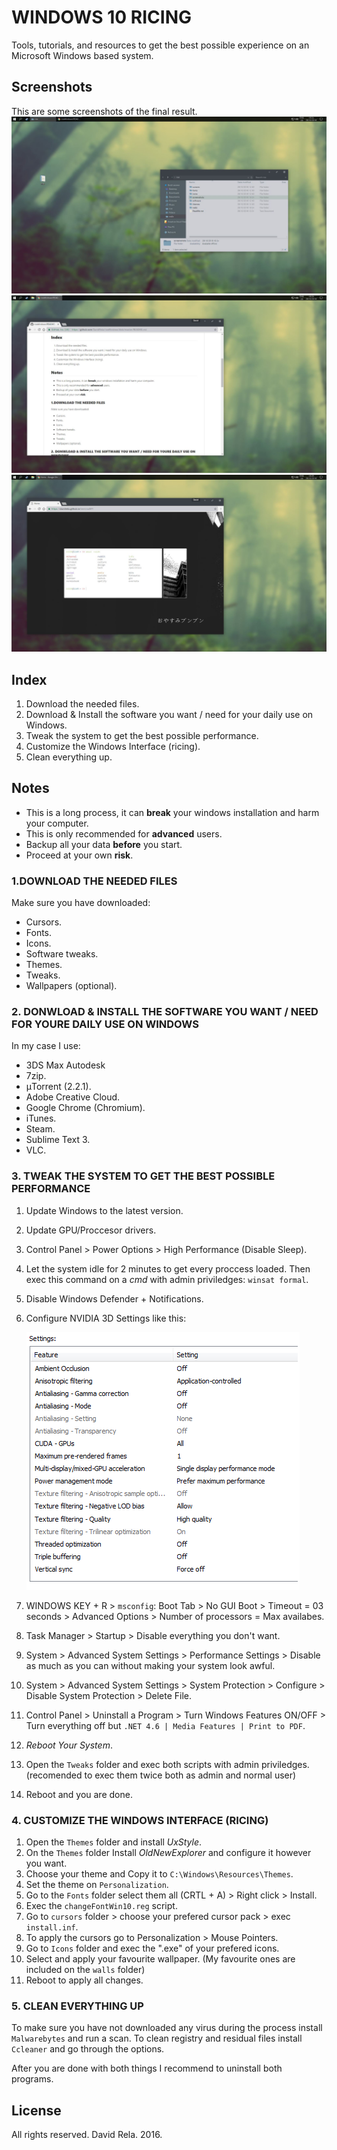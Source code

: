 # WINDOWS 10 RICING
Tools, tutorials, and resources to get the best possible experience on an Microsoft Windows based system.

## Screenshots
This are some screenshots of the final result.
![Desktop Screenshot](screenshots/screenshot01.JPG?raw=true "")
![Desktop Screenshot](screenshots/screenshot02.JPG?raw=true "")
![Desktop Screenshot](screenshots/screenshot03.JPG?raw=true "")

## Index
1. Download the needed files.
2. Download & Install the software you want / need for your daily use on Windows.
3. Tweak the system to get the best possible performance.
4. Customize the Windows Interface (ricing).
5. Clean everything up.

## Notes
- This is a long process, it can **break** your windows installation and harm your computer.
- This is only recommended for **advanced** users.
- Backup all your data **before** you start.
- Proceed at your own **risk**.

### 1.DOWNLOAD THE NEEDED FILES
Make sure you have downloaded:
- Cursors.
- Fonts.
- Icons.
- Software tweaks.
- Themes.
- Tweaks.
- Wallpapers (optional).

### 2. DONWLOAD & INSTALL THE SOFTWARE YOU WANT / NEED FOR YOURE DAILY USE ON WINDOWS
In my case I use:
- 3DS Max Autodesk
- 7zip.
- μTorrent (2.2.1).
- Adobe Creative Cloud.
- Google Chrome (Chromium).
- iTunes.
- Steam.
- Sublime Text 3.
- VLC.

### 3. TWEAK THE SYSTEM TO GET THE BEST POSSIBLE PERFORMANCE
1. Update Windows to the latest version.
2. Update GPU/Proccesor drivers.
3. Control Panel > Power Options > High Performance (Disable Sleep).
4. Let the system idle for 2 minutes to get every proccess loaded. Then exec this command on a *cmd* with admin priviledges: `winsat formal`.
5. Disable Windows Defender + Notifications.
6. Configure NVIDIA 3D Settings like this:

    ![Desktop Screenshot](/screenshots/screenshot04.png?raw=true "")

7. WINDOWS KEY + R > `msconfig`: Boot Tab > No GUI Boot > Timeout = 03 seconds > Advanced Options > Number of processors = Max availabes.
8. Task Manager > Startup > Disable everything you don't want.
9. System > Advanced System Settings > Performance Settings > Disable as much as you can without making your system look awful.
10. System > Advanced System Settings > System Protection > Configure > Disable System Protection > Delete File.
11. Control Panel > Uninstall a Program > Turn Windows Features ON/OFF > Turn everything off but `.NET 4.6 | Media Features | Print to PDF`.
12. *Reboot Your System*.
13. Open the `Tweaks` folder and exec both scripts with admin priviledges. (recomended to exec them twice both as admin and normal user)
14. Reboot and you are done.

### 4. CUSTOMIZE THE WINDOWS INTERFACE (RICING)
1. Open the `Themes` folder and install *UxStyle*.
2. On the `Themes` folder Install *OldNewExplorer* and configure it however you want.
3. Choose your theme and Copy it to `C:\Windows\Resources\Themes`.
4. Set the theme on `Personalization`.
5. Go to the `Fonts` folder select them all (CRTL + A) > Right click > Install.
6. Exec the `changeFontWin10.reg` script.
7. Go to `cursors` folder > choose your prefered cursor pack > exec `install.inf`.
8. To apply the cursors go to Personalization > Mouse Pointers.
9. Go to `Icons` folder and exec the ".exe" of your prefered icons.
10. Select and apply your favourite wallpaper. (My favourite ones are included on the `walls` folder)
11. Reboot to apply all changes.


### 5. CLEAN EVERYTHING UP
To make sure you have not downloaded any virus during the process install `Malwarebytes` and run a scan.
To clean registry and residual files install `Ccleaner` and go through the options.

After you are done with both things I recommend to uninstall both programs.


## License
All rights reserved. David Rela. 2016.
